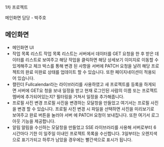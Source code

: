 1차 프로젝트 

메인화면 담당 - 박주호
## 메인화면
- 메인화면 UI
- 작업 목록 리스트
작업 목록 리스트는 서버에서 데이터를 GET 요청을 한 후 받은 데이터를 리스트로 보여주고
해당 작업을 클릭하면 해당 상세보기 이미지로 이동할 수 있게해주고 체크 박스를 통해 변경
된 사항을 서버에 PATCH 요청을 날려 해당 프로젝트의 완료 미완료 상태를 업데이트 할 수
있습니다. 또한 페이지네이션이 적용되어 있습니다. 
- 캘린더
Fullcalendar라는 라이브러리를 사용하였고 새 프로젝트를 등록을 하게되면 서버에 GET요
청을 보내 일정을 받고 현재 로그인된 사람의 이름 또는 프로젝트 멤버에 추가되어있는지?
필터링을 거쳐서 일정을 추가해줍니다.
- 프로필 사진 변경
프로필 사진을 변경하는 모달창을 만들었고 여기서는 프로필 사진을 변경 할 수 있습니다.
프로필 사진 변경 시 파일을 선택하면 사진을 미리보기로 보여주고 완료 버튼을 눌러야 서버
에 PATCH 요청이 보내집니다. 또한 여기서 로그아웃 기능을 제공합니다.
- 알림
알림을 수신하는 모달창을 만들었고 SSE 라이브러리를 사용해 서버로부터 6시간마다 기한
이 일주일 이내인 프로젝트 목록을 수신합니다. 3일부터는 오렌지색으로 표기가되고 하루가 남았을 경우에는 빨간색으로 표시가 됩니다.
